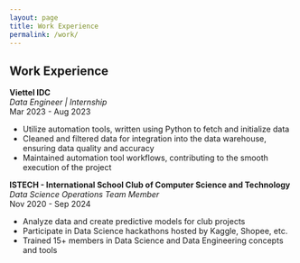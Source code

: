 ```yaml
---
layout: page
title: Work Experience
permalink: /work/
---
```


## Work Experience

**Viettel IDC**  
_Data Engineer | Internship_  
Mar 2023 - Aug 2023  
- Utilize automation tools, written using Python to fetch and initialize data
- Cleaned and filtered data for integration into the data warehouse, ensuring data quality and accuracy
- Maintained automation tool workflows, contributing to the smooth execution of the project

**ISTECH - International School Club of Computer Science and Technology**  
_Data Science Operations Team Member_  
Nov 2020 - Sep 2024  
- Analyze data and create predictive models for club projects
- Participate in Data Science hackathons hosted by Kaggle, Shopee, etc.
- Trained 15+ members in Data Science and Data Engineering concepts and tools
